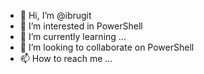 - 👋 Hi, I’m @ibrugit
- 👀 I’m interested in PowerShell 
- 🌱 I’m currently learning ...
- 💞️ I’m looking to collaborate on PowerShell
- 📫 How to reach me ...

<!---
ibrugit/ibrugit is a ✨ special ✨ repository because its `README.md` (this file) appears on your GitHub profile.
You can click the Preview link to take a look at your changes.
--->
